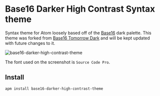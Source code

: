 # Base16 Darker High Contrast Syntax theme

Syntax theme for Atom loosely based off of the [Base16](http://chriskempson.github.io/base16/) dark palette.
This theme was forked from [Base16 Tomorrow Dark](https://github.com/atom/base16-tomorrow-dark-theme) and will be kept updated with future changes to it.

![base16-darker-high-contrast-theme](https://cloud.githubusercontent.com/assets/133886/14653340/f208532a-064e-11e6-9dd1-4ce93ef59a85.png)

The font used on the screenshot is ```Source Code Pro```.

## Install

```
apm install base16-darker-high-contrast-theme
```
